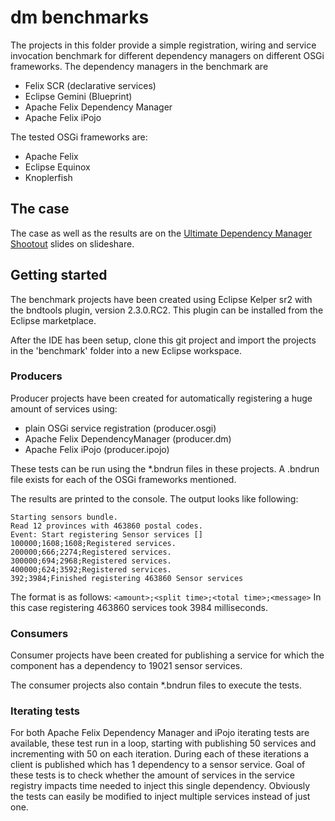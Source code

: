 # dm benchmarks
The projects in this folder provide a simple registration, wiring and service invocation benchmark for different dependency managers on different OSGi frameworks. The dependency managers in the benchmark are

* Felix SCR (declarative services)
* Eclipse Gemini (Blueprint)
* Apache Felix Dependency Manager
* Apache Felix iPojo

The tested OSGi frameworks are: 

* Apache Felix
* Eclipse Equinox
* Knoplerfish

## The case
The case as well as the results are on the [Ultimate Dependency Manager Shootout](http://www.slideshare.net/mfrancis/the-ultimate-dependency-manager-shoot-out-x-uiterlinden-s-mak) slides on slideshare.


## Getting started
The benchmark projects have been created using Eclipse Kelper sr2 with the bndtools plugin, version 2.3.0.RC2. This plugin can be installed from the Eclipse marketplace.

After the IDE has been setup, clone this git project and import the projects in the 'benchmark' folder into a new  Eclipse workspace.

### Producers
Producer projects have been created for automatically registering a huge amount of services using:

* plain OSGi service registration (producer.osgi)
* Apache Felix DependencyManager (producer.dm)
* Apache Felix iPojo (producer.ipojo)

These tests can be run using the *.bndrun files in these projects. A .bndrun file exists for each of the OSGi frameworks mentioned.

The results are printed to the console. The output looks like following:

	Starting sensors bundle.
	Read 12 provinces with 463860 postal codes.
	Event: Start registering Sensor services []
	100000;1608;1608;Registered services.
	200000;666;2274;Registered services.
	300000;694;2968;Registered services.
	400000;624;3592;Registered services.
	392;3984;Finished registering 463860 Sensor services

The format is as follows: `<amount>;<split time>;<total time>;<message>`
In this case registering 463860 services took 3984 milliseconds.

### Consumers
Consumer projects have been created for publishing a service for which the component has a dependency to 19021 sensor services.

The consumer projects also contain *.bndrun files to execute the tests.

### Iterating tests

For both Apache Felix Dependency Manager and iPojo iterating tests are available, these test run in a loop, starting with publishing 50 services and incrementing with 50 on each iteration. During each of these iterations a client is published which has 1 dependency to a sensor service. Goal of these tests is to check whether the amount of services in the service registry impacts time needed to inject this single dependency. Obviously the tests can easily be modified to inject multiple services instead of just one.
